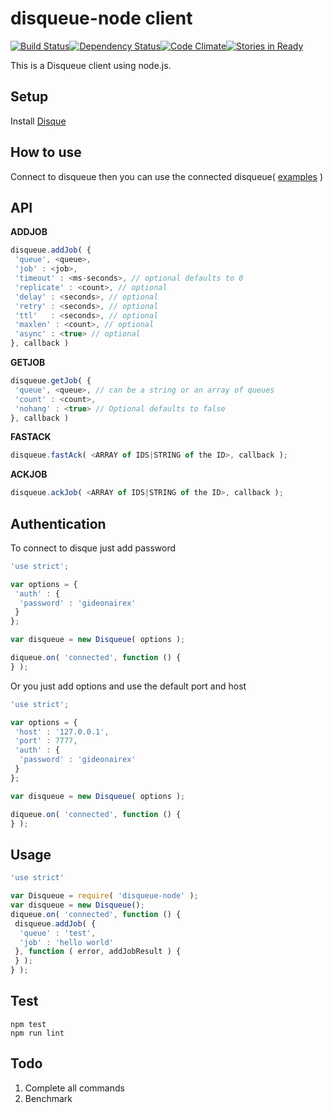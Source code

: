 # disqueue-node client
[![Build Status](https://travis-ci.org/gideonairex/disqueue-node.svg?branch=master)](https://travis-ci.org/gideonairex/disqueue-node)[![Dependency Status](https://david-dm.org/gideonairex/disqueue-node.svg)](https://david-dm.org/gideonairex/disqueue-node)[![Code Climate](https://codeclimate.com/github/gideonairex/disqueue-node/badges/gpa.svg)](https://codeclimate.com/github/gideonairex/disqueue-node)[![Stories in Ready](https://badge.waffle.io/gideonairex/disqueue-node.png?label=ready&title=Ready)](https://waffle.io/gideonairex/disqueue-node)

This is a Disqueue client using node.js.

## Setup
Install [Disque](https://github.com/antirez/disque)

## How to use
Connect to disqueue then you can use the connected disqueue( [examples](https://github.com/gideonairex/disqueue-node/tree/master/example) )

## API
__ADDJOB__
```javascript
disqueue.addJob( {
 'queue', <queue>,
 'job' : <job>,
 'timeout' : <ms-seconds>, // optional defaults to 0
 'replicate' : <count>, // optional
 'delay' : <seconds>, // optional
 'retry' : <seconds>, // optional
 'ttl'   : <seconds>, // optional
 'maxlen' : <count>, // optional
 'async' : <true> // optional
}, callback )
```
__GETJOB__
```javascript
disqueue.getJob( {
 'queue', <queue>, // can be a string or an array of queues
 'count' : <count>,
 'nohang' : <true> // Optional defaults to false
}, callback )
```
__FASTACK__
```javascript
disqueue.fastAck( <ARRAY of IDS|STRING of the ID>, callback );
```
__ACKJOB__
```javascript
disqueue.ackJob( <ARRAY of IDS|STRING of the ID>, callback );
```


## Authentication
To connect to disque just add password
```javascript
'use strict';

var options = {
 'auth' : {
  'password' : 'gideonairex'
 }
};

var disqueue = new Disqueue( options );

diqueue.on( 'connected', function () {
} );

```
Or you just add options and use the default port and host
```javascript
'use strict';

var options = {
 'host' : '127.0.0.1',
 'port' : 7777,
 'auth' : {
  'password' : 'gideonairex'
 }
};

var disqueue = new Disqueue( options );

diqueue.on( 'connected', function () {
} );
```

## Usage
```javascript
'use strict'

var Disqueue = require( 'disqueue-node' );
var disqueue = new Disqueue();
diqueue.on( 'connected', function () {
 disqueue.addJob( {
  'queue' : 'test',
  'job' : 'hello world'
 }, function ( error, addJobResult ) {
 } );
} );
```

## Test
```
npm test
npm run lint
```

## Todo
1. Complete all commands
2. Benchmark

